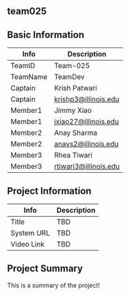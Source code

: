 ## team025

## Basic Information

|   Info      |        Description     |
| ----------- | ---------------------- |
| TeamID      |        Team-025      |
| TeamName    |        TeamDev        |
| Captain     |      Krish Patwari   |
| Captain     |  krishp3@illinois.edu  |
| Member1     |       Jimmy Xiao      |
| Member1     |   jxiao27@illinois.edu  |
| Member2     |         Anay Sharma               |
| Member2     |   anays2@illinois.edu                    |
| Member3     |         Rhea Tiwari               |
| Member3     |   rtiwari3@illinois.edu                  |

## Project Information

|   Info      |        Description     |
| ----------- | ---------------------- |
|  Title      |     TBD     |
| System URL  |      TBD    |
| Video Link  |      TBD    |

## Project Summary

This is a summary of the project!
